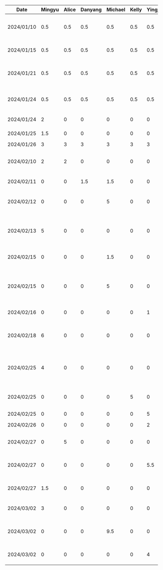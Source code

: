 | Date       | Mingyu | Alice | Danyang | Michael | Kelly | Yingjia | Task                                                        |
|------------|--------|-------|---------|---------|-------|---------|-------------------------------------------------------------|
| 2024/01/10 | 0.5    | 0.5   | 0.5     | 0.5     | 0.5   | 0.5     | Team formation and idea brainstorm                          |
| 2024/01/15 | 0.5    | 0.5   | 0.5     | 0.5     | 0.5   | 0.5     | Create git repo and markdown files                          |
| 2024/01/21 | 0.5    | 0.5   | 0.5     | 0.5     | 0.5   | 0.5     | Brainstorm project ideas and related features               |
| 2024/01/24 | 0.5    | 0.5   | 0.5     | 0.5     | 0.5   | 0.5     | Finalize features and split work for the proposal           |
| 2024/01/24 | 2      | 0     | 0       | 0       | 0     | 0       | Draw draft UI on Figma                                      |
| 2024/01/25 | 1.5    | 0     | 0       | 0       | 0     | 0       | Complete UI for first stage                                 |
| 2024/01/26 | 3      | 3     | 3       | 3       | 3     | 3       | Proposal work                                               |
| 2024/02/10 | 2      | 2     | 0       | 0       | 0     | 0       | Draw db schema and setup realm in project                   |
| 2024/02/11 | 0      | 0     | 1.5     | 1.5     | 0     | 0       | Buddy team evaluation                                       |
| 2024/02/12 | 0      | 0     | 0       | 5       | 0     | 0       | Skeleton UI and Frontend navigation support                 |
| 2024/02/13 | 5      | 0     | 0       | 0       | 0     | 0       | Integration of realm app template and basic login services  |
| 2024/02/15 | 0      | 0     | 0       | 1.5     | 0     | 0       | Basic profile + settings and back button                    |
| 2024/02/15 | 0      | 0     | 0       | 5       | 0     | 0       | MVC for settings, create settings page composables + design |
| 2024/02/16 | 0      | 0     | 0       | 0       | 0     | 1       | Add navigation for on List UI                               |
| 2024/02/18 | 6      | 0     | 0       | 0       | 0     | 0       | Setup Atlas app service, add data repositories for syncing  |
| 2024/02/25 | 4      | 0     | 0       | 0       | 0     | 0       | Code refactoring + user view model + profile page update    |
| 2024/02/25 | 0      | 0     | 0       | 0       | 5     | 0       | Login UI implementation + theme color adjustment            |
| 2024/02/25 | 0      | 0     | 0       | 0       | 0     | 5       | Basic List UI                                               |
| 2024/02/26 | 0      | 0     | 0       | 0       | 0     | 2       | List scrolling implementation                               |
| 2024/02/27 | 0      | 5     | 0       | 0       | 0     | 0       | Changing Navigation Bar UI                                  |
| 2024/02/27 | 0      | 0     | 0       | 0       | 0     | 5.5     | Finish on List UI + navigation from list to detail entry    |
| 2024/02/27 | 1.5    | 0     | 0       | 0       | 0     | 0       | Review 3 PRs, code clean up and refactoring                 |
| 2024/03/02 | 3      | 0     | 0       | 0       | 0     | 0       | Add landmarks to db and map screen UI                       |
| 2024/03/02 | 0      | 0     | 0       | 9.5     | 0     | 0       | Location permissions + User tracking on map view            |
| 2024/03/02 | 0      | 0     | 0       | 0       | 0     | 4       | Implement UI for Journal detail page                        |

